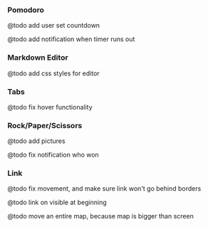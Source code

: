 ### Pomodoro
@todo add user set countdown

@todo add notification when timer runs out

### Markdown Editor
@todo add css styles for editor

### Tabs
@todo fix hover functionality

### Rock/Paper/Scissors
@todo add pictures

@todo fix notification who won

### Link
@todo fix movement, and make sure link won't go behind borders 

@todo link on visible at beginning

@todo move an entire map, because map is bigger than screen